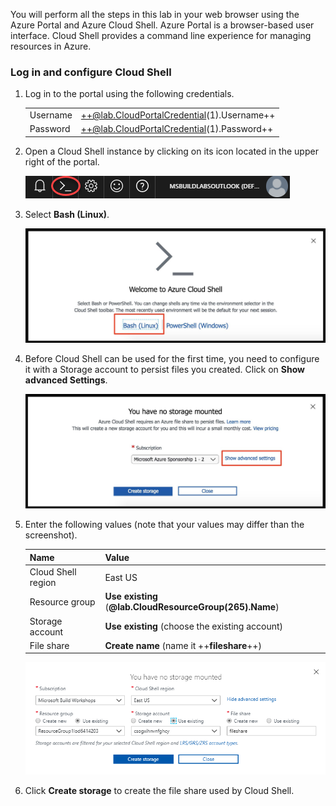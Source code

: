 You will perform all the steps in this lab in your web browser using the Azure Portal and Azure Cloud Shell. Azure Portal is a browser-based user interface. Cloud Shell provides a command line experience for managing resources in Azure.


### Log in and configure Cloud Shell

1. Log in to the portal using the following credentials. 
    
    |||
    |---|---|
    |Username|++@lab.CloudPortalCredential(1).Username++|
    |Password|++@lab.CloudPortalCredential(1).Password++|

1. Open a Cloud Shell instance by clicking on its icon located in the upper right of the portal.

    ![1-cloudshell.png](../images/1-cloudshell.png)

1. Select **Bash (Linux)**.

    ![fospslxm.jpg](../images/fospslxm.jpg)

1. Before Cloud Shell can be used for the first time, you need to configure it with a Storage account to persist files you created. Click on **Show advanced Settings**.

    ![ppghz1x2.jpg](../images/ppghz1x2.jpg)

1. Enter the following values (note that your values may differ than the screenshot).

    |Name | Value|
    |---|---|
    |Cloud Shell region|East US|
    |Resource group | **Use existing** (**@lab.CloudResourceGroup(265).Name**)|
    |Storage account | **Use existing** (choose the existing account)|
    |File share | **Create name** (name it ++**fileshare**++)|

    ![1-mount-storage.png](../images/1-mount-storage.png)

1.  Click **Create storage** to create the file share used by Cloud Shell.